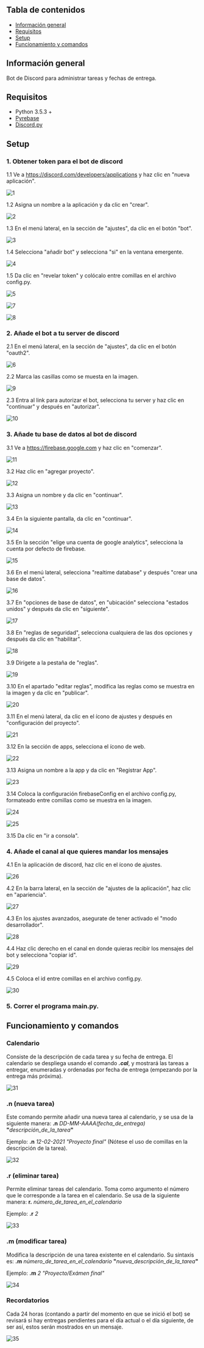 ## Tabla de contenidos
* [Información general](#información-general)
* [Requisitos](#requisitos)
* [Setup](#setup)
* [Funcionamiento y comandos](#funcionamiento-y-comandos)

## Información general
Bot de Discord para administrar tareas y fechas de entrega.
	
## Requisitos
* Python 3.5.3 +
* [Pyrebase](https://github.com/thisbejim/Pyrebase)
* [Discord.py](https://pypi.org/project/discord.py/)
	
## Setup
### 1. Obtener token para el bot de discord

1.1 Ve a https://discord.com/developers/applications y haz clic en "nueva aplicación".

![1](./imgs/1.png)

1.2 Asigna un nombre a la aplicación y da clic en "crear".

![2](./imgs/2.png)

1.3 En el menú lateral, en la sección de "ajustes", da clic en el botón "bot".

![3](./imgs/3.png)

1.4 Selecciona "añadir bot" y selecciona "si" en la ventana emergente.

![4](./imgs/4.png)

1.5 Da clic en "revelar token" y colócalo entre comillas en el archivo config.py.

![5](./imgs/5.png)

![7](./imgs/7.png)

![8](./imgs/8.png)

### 2. Añade el bot a tu server de discord

2.1 En el menú lateral, en la sección de "ajustes", da clic en el botón "oauth2".

![6](./imgs/6.png)

2.2 Marca las casillas como se muesta en la imagen.

![9](./imgs/9.png)

2.3 Entra al link para autorizar el bot, selecciona tu server y haz clic en "continuar" y después en "autorizar".

![10](./imgs/10.png)

### 3. Añade tu base de datos al bot de discord

3.1 Ve a https://firebase.google.com y haz clic en "comenzar".

![11](./imgs/11.png)

3.2 Haz clic en "agregar proyecto".

![12](./imgs/12.png)

3.3 Asigna un nombre y da clic en "continuar".

![13](./imgs/13.png)

3.4 En la siguiente pantalla, da clic en "continuar".

![14](./imgs/14.png)

3.5 En la sección "elige una cuenta de google analytics", selecciona la cuenta por defecto de firebase.

![15](./imgs/15.png)

3.6 En el menú lateral, selecciona "realtime database" y después "crear una base de datos".

![16](./imgs/16.png)

3.7 En "opciones de base de datos", en "ubicación" selecciona "estados unidos" y después da clic en "siguiente".

![17](./imgs/17.png)

3.8 En "reglas de seguridad", selecciona cualquiera de las dos opciones y después da clic en "habilitar".

![18](./imgs/18.png)

3.9 Dirigete a la pestaña de "reglas".

![19](./imgs/19.png)

3.10 En el apartado "editar reglas", modifica las reglas como se muestra en la imagen y da clic en "publicar".

![20](./imgs/20.png)

3.11 En el menú lateral, da clic en el ícono de ajustes y después en "configuración del proyecto".

![21](./imgs/21.png)

3.12 En la sección de apps, selecciona el ícono de web.

![22](./imgs/22.png)

3.13 Asigna un nombre a la app y da clic en "Registrar App".

![23](./imgs/23.png)

3.14 Coloca la configuración firebaseConfig en el archivo config.py, formateado entre comillas como se muestra en la imagen.

![24](./imgs/24.png)

![25](./imgs/25.png)

3.15 Da clic en "ir a consola".

### 4. Añade el canal al que quieres mandar los mensajes

4.1 En la aplicación de discord, haz clic en el ícono de ajustes.

![26](./imgs/26.png)

4.2 En la barra lateral, en la sección de "ajustes de la aplicación", haz clic en "apariencia".

![27](./imgs/27.png)

4.3 En los ajustes avanzados, asegurate de tener activado el "modo desarrollador".

![28](./imgs/28.png)

4.4 Haz clic derecho en el canal en donde quieras recibir los mensajes del bot y selecciona "copiar id".

![29](./imgs/29.png)

4.5 Coloca el id entre comillas en el archivo config.py.

![30](./imgs/30.png)

### 5. Correr el programa main.py.

## Funcionamiento y comandos

### Calendario

Consiste de la descripción de cada tarea y su fecha de entrega. El calendario se despliega usando el comando **_.cal_**, y mostrará las tareas a entregar, enumeradas y ordenadas por fecha de entrega (empezando por la entrega más próxima).

![31](./imgs/31.png)

### .n (nueva tarea)

Este comando permite añadir una nueva tarea al calendario, y se usa de la siguiente manera: **.n** _DD-MM-AAAA(fecha_de_entrega)_ **"**_descripción_de_la_tarea_**"**

Ejemplo: **.n** _12-02-2021_ _"Proyecto final"_ (Nótese el uso de comillas en la descripción de la tarea).

![32](./imgs/32.png)

### .r (eliminar tarea)

Permite eliminar tareas del calendario. Toma como argumento el número que le corresponde a la tarea en el calendario. Se usa de la siguiente manera: **r.** _número_de_tarea_en_el_calendario_

Ejemplo: **.r** _2_

![33](./imgs/33.png)

### .m (modificar tarea)

Modifica la descripción de una tarea existente en el calendario. Su sintaxis es: **.m** _número_de_tarea_en_el_calendario_ **"**_nueva_descripción_de_la_tarea_**"**

Ejemplo: **.m** _2_ _"Proyecto/Exámen final"_

![34](./imgs/34.png)

### Recordatorios

Cada 24 horas (contando a partir del momento en que se inició el bot) se revisará si hay entregas pendientes para el día actual o el día siguiente, de ser así, estos serán mostrados en un mensaje.

![35](./imgs/35.png)
